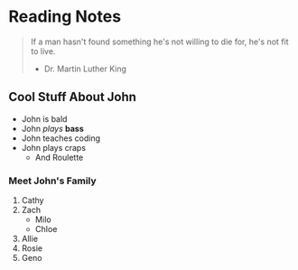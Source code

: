 # Reading Notes

> If a man hasn't found something he's not willing to die for, he's not fit to live.
> - Dr. Martin Luther King

## Cool Stuff About John

- John is bald
- John *plays* **bass**
- John teaches coding
- John plays craps
  - And Roulette 

### Meet John's Family

1. Cathy
1. Zach
   - Milo
   - Chloe
1. Allie
1. Rosie
1. Geno
